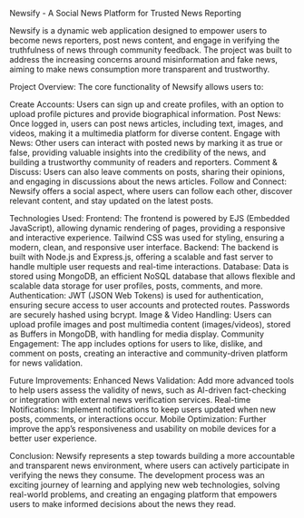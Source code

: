 Newsify - A Social News Platform for Trusted News Reporting

Newsify is a dynamic web application designed to empower users to become news reporters, post news content, and engage in verifying the truthfulness of news through community feedback. The project was built to address the increasing concerns around misinformation and fake news, aiming to make news consumption more transparent and trustworthy.

Project Overview:
The core functionality of Newsify allows users to:

Create Accounts: Users can sign up and create profiles, with an option to upload profile pictures and provide biographical information.
Post News: Once logged in, users can post news articles, including text, images, and videos, making it a multimedia platform for diverse content.
Engage with News: Other users can interact with posted news by marking it as true or false, providing valuable insights into the credibility of the news, and building a trustworthy community of readers and reporters.
Comment & Discuss: Users can also leave comments on posts, sharing their opinions, and engaging in discussions about the news articles.
Follow and Connect: Newsify offers a social aspect, where users can follow each other, discover relevant content, and stay updated on the latest posts.


Technologies Used:
Frontend: The frontend is powered by EJS (Embedded JavaScript), allowing dynamic rendering of pages, providing a responsive and interactive experience. Tailwind CSS was used for styling, ensuring a modern, clean, and responsive user interface.
Backend: The backend is built with Node.js and Express.js, offering a scalable and fast server to handle multiple user requests and real-time interactions.
Database: Data is stored using MongoDB, an efficient NoSQL database that allows flexible and scalable data storage for user profiles, posts, comments, and more.
Authentication: JWT (JSON Web Tokens) is used for authentication, ensuring secure access to user accounts and protected routes. Passwords are securely hashed using bcrypt.
Image & Video Handling: Users can upload profile images and post multimedia content (images/videos), stored as Buffers in MongoDB, with handling for media display.
Community Engagement: The app includes options for users to like, dislike, and comment on posts, creating an interactive and community-driven platform for news validation.

Future Improvements:
Enhanced News Validation: Add more advanced tools to help users assess the validity of news, such as AI-driven fact-checking or integration with external news verification services.
Real-time Notifications: Implement notifications to keep users updated when new posts, comments, or interactions occur.
Mobile Optimization: Further improve the app’s responsiveness and usability on mobile devices for a better user experience.

Conclusion:
Newsify represents a step towards building a more accountable and transparent news environment, where users can actively participate in verifying the news they consume. The development process was an exciting journey of learning and applying new web technologies, solving real-world problems, and creating an engaging platform that empowers users to make informed decisions about the news they read.
